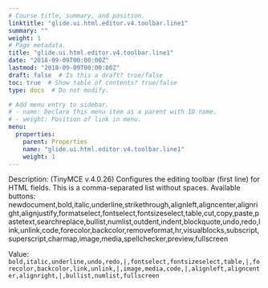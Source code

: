 ```yaml
---
# Course title, summary, and position.
linktitle: "glide.ui.html.editor.v4.toolbar.line1"
summary: ""
weight: 1
# Page metadata.
title: "glide.ui.html.editor.v4.toolbar.line1"
date: "2018-09-09T00:00:00Z"
lastmod: "2018-09-09T00:00:00Z"
draft: false  # Is this a draft? true/false
toc: true  # Show table of contents? true/false
type: docs  # Do not modify.

# Add menu entry to sidebar.
# - name: Declare this menu item as a parent with ID name.
# - weight: Position of link in menu.
menu:
  properties:
    parent: Properties
    name: "glide.ui.html.editor.v4.toolbar.line1"
    weight: 1
---
```


Description: (TinyMCE v.4.0.26) Configures the editing toolbar (first line) for HTML fields. This is a comma-separated list without spaces. Available buttons:<br>
newdocument,bold,italic,underline,strikethrough,alignleft,aligncenter,alignright,alignjustify,formatselect,fontselect,fontsizeselect,table,cut,copy,paste,pastetext,searchreplace,bullist,numlist,outdent,indent,blockquote,undo,redo,link,unlink,code,forecolor,backcolor,removeformat,hr,visualblocks,subscript,superscript,charmap,image,media,spellchecker,preview,fullscreen


Value: `bold,italic,underline,undo,redo,|,fontselect,fontsizeselect,table,|,forecolor,backcolor,link,unlink,|,image,media,code,|,alignleft,aligncenter,alignright,|,bullist,numlist,fullscreen`